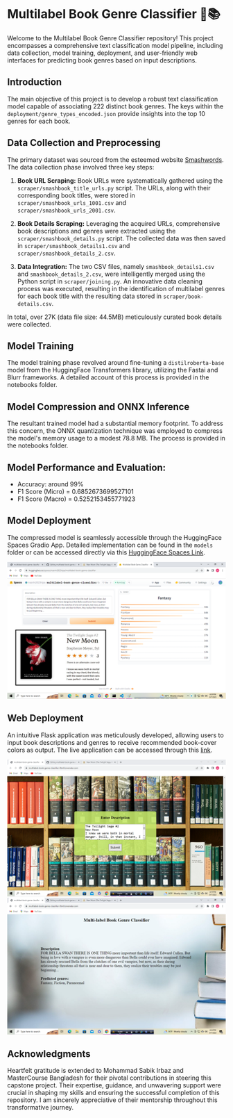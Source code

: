# Multilabel Book Genre Classifier 📖📚

Welcome to the Multilabel Book Genre Classifier repository! This project encompasses a comprehensive text classification model pipeline, including data collection, model training, deployment, and user-friendly web interfaces for predicting book genres based on input descriptions.

## Introduction

The main objective of this project is to develop a robust text classification model capable of associating 222 distinct book genres. The keys within the `deployment/genre_types_encoded.json` provide insights into the top 10 genres for each book.

## Data Collection and Preprocessing

The primary dataset was sourced from the esteemed website [Smashwords](https://www.smashwords.com). The data collection phase involved three key steps:

1. **Book URL Scraping:** Book URLs were systematically gathered using the `scraper/smashbook_title_urls.py` script. The URLs, along with their corresponding book titles, were stored in `scraper/smashbook_urls_1001.csv` and `scraper/smashbook_urls_2001.csv`.

2. **Book Details Scraping:** Leveraging the acquired URLs, comprehensive book descriptions and genres were extracted using the `scraper/smashbook_details.py` script. The collected data was then saved in `scraper/smashbook_details1.csv` and `scraper/smashbook_details_2.csv`.

3. **Data Integration:** The two CSV files, namely `smashbook_details1.csv` and `smashbook_details_2.csv`, were intelligently merged using the Python script in `scraper/joining.py`. An innovative data cleaning process was executed, resulting in the identification of multilabel genres for each book title with the resulting data stored in `scraper/book-details.csv`.

In total, over 27K (data file size: 44.5MB) meticulously curated book details were collected.

## Model Training

The model training phase revolved around fine-tuning a `distilroberta-base` model from the HuggingFace Transformers library, utilizing the Fastai and Blurr frameworks. A detailed account of this process is provided in the notebooks folder.

## Model Compression and ONNX Inference

The resultant trained model had a substantial memory footprint. To address this concern, the ONNX quantization technique was employed to compress the model's memory usage to a modest 78.8 MB. The process is provided in the notebooks folder.

## Model Performance and Evaluation:
* Accuracy: around 99%
* F1 Score (Micro) = 0.6852673699527101
* F1 Score (Macro) = 0.5252153455771923

## Model Deployment

The compressed model is seamlessly accessible through the HuggingFace Spaces Gradio App. Detailed implementation can be found in the `models` folder or can be accessed directly via this [HuggingFace Spaces Link](https://huggingface.co/spaces/nasrin2023ripa/multilabel-book-genre-classifier).

![Gradio App](deployment/p4.png)

## Web Deployment

An intuitive Flask application was meticulously developed, allowing users to input book descriptions and genres to receive recommended book-cover colors as output. The live application can be accessed through this [link](https://multilabel-book-genre-classifier-8tm8.onrender.com/).

![Flask App Home](deployment/p2.png)
![Flask App Results](deployment/p3.png)


## Acknowledgments

Heartfelt gratitude is extended to Mohammad Sabik Irbaz and MasterCourse Bangladesh for their pivotal contributions in steering this capstone project. Their expertise, guidance, and unwavering support were crucial in shaping my skills and ensuring the successful completion of this repository. I am sincerely appreciative of their mentorship throughout this transformative journey.
